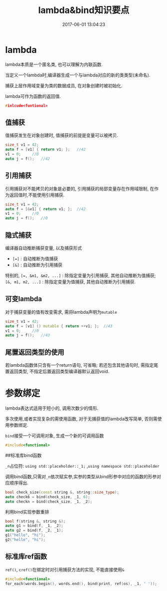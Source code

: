 ﻿---
title: "lambda&bind知识要点"
date: 2017-06-01 13:04:23
categories:
- C++
- C++11
- C++ primer
- 笔记
---

# lambda

lambda本质是一个匿名类, 也可以理解为内联函数.

当定义一个lambda时,编译器生成一个与lambda对应的新的类类型(未命名).

捕获上层作用域变量为类的数据成员, 在对象创建时被初始化.

lambda可作为函数的返回值.

```c++
#inlcude<funtional>
```



## 值捕获

值捕获发生在对象创建时, 值捕获的前提是变量可以被拷贝.

```c++
size_t v1 = 42;
auto f = [v1] { return v1; }; 	//42
v1 = 0; 	//0
auto j = f(); 	//42
```

## 引用捕获

引用捕获对不能拷贝的对象是必要的, 引用捕获的局部变量存在作用域限制, 在作为返回值时,不能使用引用捕获.

```c++
size_t v1 = 42;
auto f = [&v1] { return v1; }; 	//42
v1 = 0; 	//0
auto j = f(); 	//0
```

## 隐式捕获

编译器自动推断捕获变量, 以及捕获形式

- `[=]` : 自动推断为值捕获
- `[&]` : 自动推断为引用捕获

特别的, `[=, &m1, &m2, ...]` : 除指定变量为引用捕获, 其他自动推断为值捕获; `[&, m1, m2, ...]` :  除指定变量为值捕获, 其他自动推断为引用捕获.

## 可变lambda

对于捕获变量的值有改变需求, 需将lambda声明为`mutable`

```c++
size_t v1 = 42;
auto f = [v1] () mutable { return ++v1; };	//43
v1 = 0;		//0
auto j = f(); 	//43
```

## 尾置返回类型的使用

若lambda函数体只含有一个return语句, 可省略; 若还包含其他语句时, 需指定尾置返回类型, 不指定后置返回类型编译器默认返回void.



# 参数绑定

lambda表达式适用于短小的, 调用次数少的情形.

多次使用,或者实现复杂的需使用函数, 对于无捕获值的lambda改写简单, 否则需使用参数绑定.

`bind`接受一个可调用对象, 生成一个新的可调用函数

```c++
#include<functional>
```

##标准库bind函数 

`_n`占位符: `using std::placeholder::_1;` ,`using namespace std::placeholder`

调用bind函数,只需对`_n`依次赋实参,实参的类型从bind形参中对应的函数的形参对应顺序得出.

```c++
bool check_size(const string &, string::size_type);
auto check6 = bind(check_size, _1, 6);
auto checkn = bind(check_size, _1, _2);
```

利用bind实现参数重排

```c++
bool f(string &, string &);
auto g1 = bind(f, _1, _2);
auto g2 = bind(f, _2, _1);
g1("hello", "hi");
g2("hello", "hi");
```

## 标准库ref函数

`ref()`, `cref()`在绑定时对引用捕获方法的实现, 不能直接使用`&`

```c++
#include<functional>
for_each(words.begin(), words.end(), bind(print, ref(os), _1, ' '));
```



